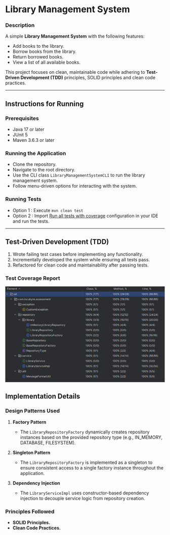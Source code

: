 # Library Management System

### Description
A simple **Library Management System** with the following features:
- Add books to the library.
- Borrow books from the library.
- Return borrowed books.
- View a list of all available books.

This project focuses on clean, maintainable code while adhering to **Test-Driven Development (TDD)** principles, SOLID principles and clean code practices.

---

## Instructions for Running

### Prerequisites
- Java 17 or later
- JUnit 5
- Maven 3.6.3 or later

### Running the Application
- Clone the repository.
- Navigate to the root directory.
- Use the CLI class `LibraryManagementSystemCLI` to run the library management system.
- Follow menu-driven options for interacting with the system.

### Running Tests
- Option 1 : Execute `mvn clean test`
- Option 2 : Import [Run all tests with coverage](.run/Run%20all%20tests%20with%20coverage.run.xml) configuration in your IDE and run the tests.

---

## Test-Driven Development (TDD)
1.  Wrote failing test cases before implementing any functionality.
2. Incrementally developed the system while ensuring all tests pass.
3. Refactored for clean code and maintainability after passing tests.

### Test Coverage Report

![Test Coverage Report](img/TestCoverageReport.png)


## Implementation Details

### Design Patterns Used
1. **Factory Pattern**
    - The `LibraryRepositoryFactory` dynamically creates repository instances based on the provided repository type (e.g., IN_MEMORY, DATABASE, FILESYSTEM).

2. **Singleton Pattern**
    - The `LibraryRepositoryFactory` is implemented as a singleton to ensure consistent access to a single factory instance throughout the application.

3. **Dependency Injection**
    - The `LibraryServiceImpl` uses constructor-based dependency injection to decouple service logic from repository creation.

### Principles Followed
- **SOLID Principles.**
- **Clean Code Practices.**